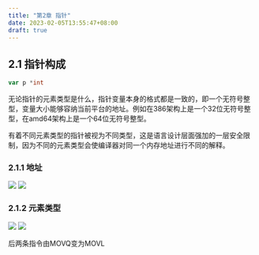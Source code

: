 ```yaml
---
title: "第2章 指针"
date: 2023-02-05T13:55:47+08:00
draft: true
---
```


## 2.1 指针构成

```go
var p *int
```

无论指针的元素类型是什么，指针变量本身的格式都是一致的，即一个无符号整型，变量大小能够容纳当前平台的地址。例如在386架构上是一个32位无符号整
型，在amd64架构上是一个64位无符号整型。

有着不同元素类型的指针被视为不同类型，这是语言设计层面强加的一层安全限制，因为不同的元素类型会使编译器对同一个内存地址进行不同的解释。

### 2.1.1 地址

![](https://res.weread.qq.com/wrepub/CB_3300047233_Figure-P35_4878.jpg)
![](https://res.weread.qq.com/wrepub/CB_3300047233_Figure-P35_4890.jpg)

### 2.1.2 元素类型

![](https://res.weread.qq.com/wrepub/CB_3300047233_Figure-P36_4901.jpg)
![](https://res.weread.qq.com/wrepub/CB_3300047233_Figure-P36_4909.jpg)

后两条指令由MOVQ变为MOVL
